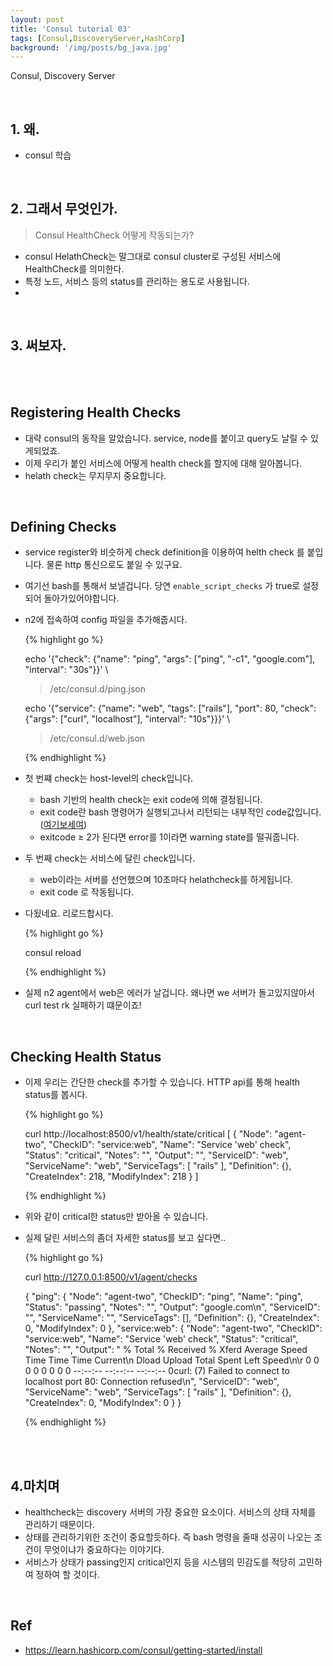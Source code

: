 ```yaml
---
layout: post
title: 'Consul tutorial 03'
tags: [Consul,DiscoveryServer,HashCorp]
background: '/img/posts/bg_java.jpg'
---
```

Consul, Discovery Server

<br>

## 1. 왜.

* consul 학습


<br>

## 2. 그래서 무엇인가.

> Consul HealthCheck 어떻게 작동되는가? 
* consul HelathCheck는 말그대로 consul cluster로 구성된 서비스에 HealthCheck를 의미한다.
* 특정 노드, 서비스 등의 status를 관리하는 용도로 사용됩니다.
* 

<br>

## 3. 써보자.

<br><br>



## Registering Health Checks

- 대략 consul의 동작을 알았습니다. service, node를 붙이고 query도 날릴 수 있게되었죠.
- 이제 우리가 붙인 서비스에 어떻게 health check를  할지에 대해 알아봅니다.
- helath check는 무지무지 중요합니다.



<br>

## Defining Checks

- service register와 비슷하게 check definition을 이용하여 helth check 를 붙입니다. 물론 http 통신으로도 붙일 수 있구요.

- 여기선 bash를 통해서 보낼겁니다. 당연 `enable_script_checks` 가 true로 설정되어 돌아가있어야합니다.

- n2에 접속하여 config 파일을 추가해줍시다.

    {% highlight go %}
    
  echo '{"check": {"name": "ping",
    "args": ["ping", "-c1", "google.com"], "interval": "30s"}}' \

  > /etc/consul.d/ping.json

  echo '{"service": {"name": "web", "tags": ["rails"], "port": 80,
    "check": {"args": ["curl", "localhost"], "interval": "10s"}}}' \

  > /etc/consul.d/web.json
  
    {% endhighlight %} 

- 첫 번쨰 check는 host-level의 check입니다.

  - bash 기반의  health check는 exit code에 의해 결정됩니다.
  - exit code란 bash 명령어가 실행되고나서 리턴되는 내부적인 code값입니다. ([여기보세여](http://www.tldp.org/LDP/abs/html/exitcodes.html))
  - exitcode ≥ 2가 된다면 error를 1이라면 warning state를 떨궈줍니다.

- 두 번째 check는 서비스에 달린 check입니다.

  - web이라는 서버를 선언했으며 10초마다 helathcheck를 하게됩니다.
  - exit code 로 작동됩니다.

- 다됬네요. 리로드합시다.

    {% highlight go %}
    
    consul reload
    
    {% endhighlight %} 

- 실제 n2 agent에서 web은 에러가 날겁니다. 왜나면  we 서버가 돌고있지않아서 curl test rk 실패하기 떄문이죠!



<br>

## Checking Health Status

- 이제 우리는 간단한 check를 추가할 수 있습니다. HTTP api를 통해 health status를 봅시다.

    {% highlight go %}
    
  curl http://localhost:8500/v1/health/state/critical
  [
    {
      "Node": "agent-two",
      "CheckID": "service:web",
      "Name": "Service 'web' check",
      "Status": "critical",
      "Notes": "",
      "Output": "",
      "ServiceID": "web",
      "ServiceName": "web",
      "ServiceTags": [
        "rails"
      ],
      "Definition": {},
      "CreateIndex": 218,
      "ModifyIndex": 218
    }
  ]
  
    {% endhighlight %} 

- 위와 같이 critical한 status만 받아올 수 있습니다.

- 실제 달린 서비스의 좀더 자세한 status를 보고 싶다면..

    {% highlight go %}
    
  curl http://127.0.0.1:8500/v1/agent/checks

  {
    "ping": {
      "Node": "agent-two",
      "CheckID": "ping",
      "Name": "ping",
      "Status": "passing",
      "Notes": "",
      "Output": "google.com\n",
      "ServiceID": "",
      "ServiceName": "",
      "ServiceTags": [],
      "Definition": {},
      "CreateIndex": 0,
      "ModifyIndex": 0
    },
    "service:web": {
      "Node": "agent-two",
      "CheckID": "service:web",
      "Name": "Service 'web' check",
      "Status": "critical",
      "Notes": "",
      "Output": "  % Total    % Received % Xferd  Average Speed   Time    Time     Time  Current\n                                 Dload  Upload   Total   Spent    Left  Speed\n\r  0     0    0     0    0     0      0      0 --:--:-- --:--:-- --:--:--     0curl: (7) Failed to connect to localhost port 80: Connection refused\n",
      "ServiceID": "web",
      "ServiceName": "web",
      "ServiceTags": [
        "rails"
      ],
      "Definition": {},
      "CreateIndex": 0,
      "ModifyIndex": 0
    }
  }
  
    {% endhighlight %} 

<br><br>

## 4.마치며

- healthcheck는 discovery 서버의 가장 중요한 요소이다. 서비스의 상태 자체를 관리하기 때문이다.
- 상태를 관리하기위한 조건이 중요할듯하다. 즉 bash 명령을 줄때 성공이 나오는 조건이 무엇이냐가 중요하다는 이야기다.
- 서비스가 상태가  passing인지 critical인지 등을 시스템의 민감도를 적당히 고민하여 정하여 할 것이다. 

<br>

## Ref

- <https://learn.hashicorp.com/consul/getting-started/install>


